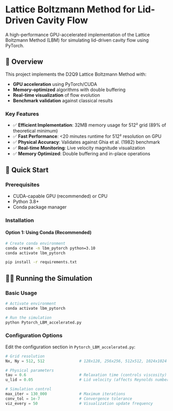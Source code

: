 # Lattice Boltzmann Method for Lid-Driven Cavity Flow

A high-performance GPU-accelerated implementation of the Lattice Boltzmann Method (LBM) for simulating lid-driven cavity flow using PyTorch.

## 🎯 Overview

This project implements the D2Q9 Lattice Boltzmann Method with:
- **GPU acceleration** using PyTorch/CUDA
- **Memory-optimized** algorithms with double buffering
- **Real-time visualization** of flow evolution
- **Benchmark validation** against classical results

### Key Features

- ✅ **Efficient Implementation**: 32MB memory usage for 512² grid (89% of theoretical minimum)
- ✅ **Fast Performance**: <20 minutes runtime for 512² resolution on GPU
- ✅ **Physical Accuracy**: Validates against Ghia et al. (1982) benchmark
- ✅ **Real-time Monitoring**: Live velocity magnitude visualization
- ✅ **Memory Optimized**: Double buffering and in-place operations

## 🚀 Quick Start

### Prerequisites

- CUDA-capable GPU (recommended) or CPU
- Python 3.8+
- Conda package manager

### Installation

#### Option 1: Using Conda (Recommended)

```bash
# Create conda environment
conda create -n lbm_pytorch python=3.10
conda activate lbm_pytorch

pip install -r requirements.txt
```


## 🏃‍♂️ Running the Simulation

### Basic Usage

```bash
# Activate environment
conda activate lbm_pytorch

# Run the simulation
python Pytorch_LBM_accelerated.py
```

### Configuration Options

Edit the configuration section in `Pytorch_LBM_accelerated.py`:

```python
# Grid resolution
Nx, Ny = 512, 512               # 128x128, 256x256, 512x512, 1024x1024

# Physical parameters
tau = 0.6                       # Relaxation time (controls viscosity)
u_lid = 0.05                    # Lid velocity (affects Reynolds number)

# Simulation control
max_iter = 130_000              # Maximum iterations
conv_tol = 1e-7                 # Convergence tolerance
viz_every = 50                  # Visualization update frequency
```

